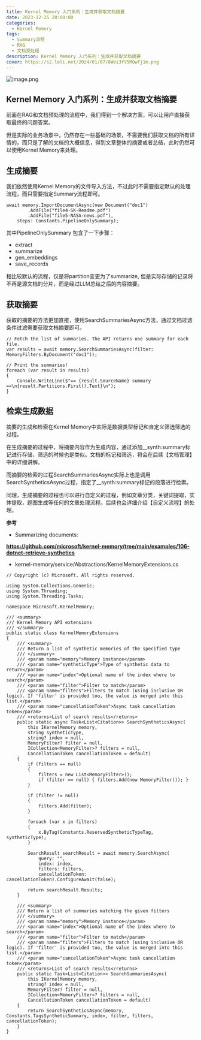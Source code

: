 ```yaml
---
title: Kernel Memory 入门系列：生成并获取文档摘要
date: 2023-12-25 20:00:00
categories:
  - Kernel Memory
tags:
  - Summary流程
  - RAG
  - 文档预处理
description: Kernel Memory 入门系列：生成并获取文档摘要
cover: https://s2.loli.net/2024/01/07/8Woi3YV5MQwTj1m.png
---
```

![image.png](https://s2.loli.net/2024/01/07/8Woi3YV5MQwTj1m.png)

## Kernel Memory 入门系列：生成并获取文档摘要

前面在RAG和文档预处理的流程中，我们得到一个解决方案，可以让用户直接获取最终的问题答案。

但是实际的业务场景中，仍然存在一些基础的场景，不需要我们获取文档的所有详情的，而只是了解的文档的大概信息，得到文章整体的摘要或者总结，此时仍然可以使用Kernel Memory来处理。

## 生成摘要

我们依然使用Kernel Memory的文件导入方法，不过此时不需要指定默认的处理流程，而只需要指定Summary流程即可。
```undefined
await memory.ImportDocumentAsync(new Document("doc1")
        .AddFile("file4-SK-Readme.pdf")
        .AddFile("file5-NASA-news.pdf"),
    steps: Constants.PipelineOnlySummary);
```
其中PipelineOnlySummary 包含了一下步骤：

- extract
- summarize
- gen_embeddings
- save_records

  
相比较默认的流程，仅是将partition变更为了summarize, 但是实际存储的记录将不再是源文档的分片，而是经过LLM总结之后的内容摘要。

## 获取摘要

获取的摘要的方法更加直接，使用SearchSummariesAsync方法，通过文档过滤条件过滤需要获取文档摘要即可。
```undefined
// Fetch the list of summaries. The API returns one summary for each file.
var results = await memory.SearchSummariesAsync(filter: MemoryFilters.ByDocument("doc1"));
 
// Print the summaries!
foreach (var result in results)
{
    Console.WriteLine($"== {result.SourceName} summary ==\n{result.Partitions.First().Text}\n");
}
```
## 检索生成数据
摘要的生成和检索在Kernel Memory中实际是数据类型标记和自定义筛选筛选的过程。

在生成摘要的过程中，将摘要内容作为生成内容，通过添加__synth:summary标记进行存储，筛选的时候也是类似。文档的标记和筛选，将会在后续【文档管理】中的详细讲解。

而摘要的检索的过程SearchSummariesAsync实际上也是调用SearchSyntheticsAsync过程，指定了__synth:summary标记的段落进行检索。

同理，生成摘要的过程也可以进行自定义的过程，例如文章分类，关键词提取，实体提取，题图生成等任何的文章处理流程。后续也会详细介绍【自定义流程】的处理。

**参考**

- Summarizing documents:

**https://github.com/microsoft/kernel-memory/tree/main/examples/106-dotnet-retrieve-synthetics**

- kernel-memory/service/Abstractions/KernelMemoryExtensions.cs
```undefined
﻿// Copyright (c) Microsoft. All rights reserved.

using System.Collections.Generic;
using System.Threading;
using System.Threading.Tasks;

namespace Microsoft.KernelMemory;

/// <summary>
/// Kernel Memory API extensions
/// </summary>
public static class KernelMemoryExtensions
{
    /// <summary>
    /// Return a list of synthetic memories of the specified type
    /// </summary>
    /// <param name="memory">Memory instance</param>
    /// <param name="syntheticType">Type of synthetic data to return</param>
    /// <param name="index">Optional name of the index where to search</param>
    /// <param name="filter">Filter to match</param>
    /// <param name="filters">Filters to match (using inclusive OR logic). If 'filter' is provided too, the value is merged into this list.</param>
    /// <param name="cancellationToken">Async task cancellation token</param>
    /// <returns>List of search results</returns>
    public static async Task<List<Citation>> SearchSyntheticsAsync(
        this IKernelMemory memory,
        string syntheticType,
        string? index = null,
        MemoryFilter? filter = null,
        ICollection<MemoryFilter>? filters = null,
        CancellationToken cancellationToken = default)
    {
        if (filters == null)
        {
            filters = new List<MemoryFilter>();
            if (filter == null) { filters.Add(new MemoryFilter()); }
        }

        if (filter != null)
        {
            filters.Add(filter);
        }

        foreach (var x in filters)
        {
            x.ByTag(Constants.ReservedSyntheticTypeTag, syntheticType);
        }

        SearchResult searchResult = await memory.SearchAsync(
            query: "",
            index: index,
            filters: filters,
            cancellationToken: cancellationToken).ConfigureAwait(false);

        return searchResult.Results;
    }

    /// <summary>
    /// Return a list of summaries matching the given filters
    /// </summary>
    /// <param name="memory">Memory instance</param>
    /// <param name="index">Optional name of the index where to search</param>
    /// <param name="filter">Filter to match</param>
    /// <param name="filters">Filters to match (using inclusive OR logic). If 'filter' is provided too, the value is merged into this list.</param>
    /// <param name="cancellationToken">Async task cancellation token</param>
    /// <returns>List of search results</returns>
    public static Task<List<Citation>> SearchSummariesAsync(
        this IKernelMemory memory,
        string? index = null,
        MemoryFilter? filter = null,
        ICollection<MemoryFilter>? filters = null,
        CancellationToken cancellationToken = default)
    {
        return SearchSyntheticsAsync(memory, Constants.TagsSyntheticSummary, index, filter, filters, cancellationToken);
    }
}
```
